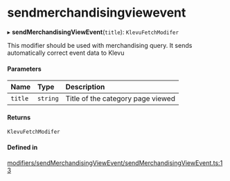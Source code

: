 # sendmerchandisingviewevent
      
▸ **sendMerchandisingViewEvent**(`title`): `KlevuFetchModifer`

This modifier should be used with merchandising query. It sends
automatically correct event data to Klevu

#### Parameters

| Name | Type | Description |
| :------ | :------ | :------ |
| `title` | `string` | Title of the category page viewed |

#### Returns

`KlevuFetchModifer`

#### Defined in

[modifiers/sendMerchandisingViewEvent/sendMerchandisingViewEvent.ts:13](https://github.com/klevultd/frontend-sdk/blob/f1babb6/packages/klevu-core/src/modifiers/sendMerchandisingViewEvent/sendMerchandisingViewEvent.ts#L13)

